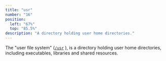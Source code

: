 ```yaml
---
title: "usr"
number: "16"
position:
  left: "67%"
  top: "85.5%"
description: "A directory holding user home directories."
---
```


The "user file system" ([`/usr`](https://en.wikipedia.org/wiki/Unix_filesystem#Conventional_directory_layout) ),
is a directory holding user home directories, including executables, libraries and shared resources.


